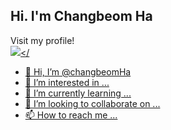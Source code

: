 ## Hi. I'm Changbeom Ha

Visit my profile!  
<a href="https://changbeomha.github.io/My-profile" target="_blank"><img src="https://img.shields.io/badge/github-181717?style=for-the-badge&logo=github&logoColor=white"></

- 👋 Hi, I’m @changbeomHa
- 👀 I’m interested in ...
- 🌱 I’m currently learning ...
- 💞️ I’m looking to collaborate on ...
- 📫 How to reach me ...

<!---
changbeomHa/changbeomHa is a ✨ special ✨ repository because its `README.md` (this file) appears on your GitHub profile.
You can click the Preview link to take a look at your changes.
--->
